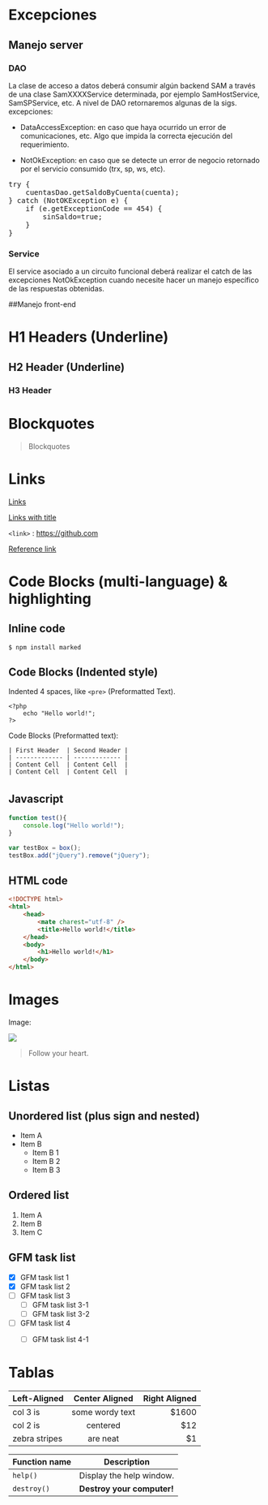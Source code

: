 
# Excepciones


## Manejo server

### DAO

La clase de acceso a datos deberá consumir algún backend SAM a través de una clase SamXXXXService determinada, por ejemplo SamHostService, SamSPService, etc.
A nivel de DAO retornaremos algunas de la sigs. excepciones:

- DataAccessException: en caso que haya ocurrido un error de comunicaciones, etc. Algo que impida la correcta ejecución del requerimiento.

- NotOkException: en caso que se detecte un error de negocio retornado por el servicio consumido (trx, sp, ws, etc). 

<pre>
try {
	cuentasDao.getSaldoByCuenta(cuenta);
} catch (NotOKException e) {
	if (e.getExceptionCode == 454) {
		sinSaldo=true;
	}
}
</pre>



### Service
El service asociado a un circuito funcional deberá realizar el catch de las excepciones NotOkException cuando necesite hacer un manejo específico de las respuestas obtenidas. 

<i class="icon-file"></i>##Manejo front-end




# H1 Headers (Underline)


## H2 Header (Underline)

### H3 Header



# Blockquotes

> Blockquotes



# Links

[Links](http://localhost/)

[Links with title](http://localhost/ "link title")

`<link>` : <https://github.com>

[Reference link][id/name] 

[id/name]: http://link-url/




# Code Blocks (multi-language) & highlighting

## Inline code

`$ npm install marked`

## Code Blocks (Indented style)

Indented 4 spaces, like `<pre>` (Preformatted Text).

    <?php
        echo "Hello world!";
    ?>
    
Code Blocks (Preformatted text):

    | First Header  | Second Header |
    | ------------- | ------------- |
    | Content Cell  | Content Cell  |
    | Content Cell  | Content Cell  |

## Javascript　

```javascript
function test(){
	console.log("Hello world!");
}

var testBox = box();
testBox.add("jQuery").remove("jQuery");
```

## HTML code

```html
<!DOCTYPE html>
<html>
    <head>
        <mate charest="utf-8" />
        <title>Hello world!</title>
    </head>
    <body>
        <h1>Hello world!</h1>
    </body>
</html>
```



# Images

Image:

![](https://pandao.github.io/editor.md/examples/images/4.jpg)

> Follow your heart.
  


# Listas 

## Unordered list (plus sign and nested)
                
+ Item A
+ Item B
    + Item B 1
    + Item B 2
    + Item B 3

## Ordered list
                
1. Item A
2. Item B
3. Item C
             
## GFM task list

- [x] GFM task list 1
- [x] GFM task list 2
- [ ] GFM task list 3
    - [ ] GFM task list 3-1
    - [ ] GFM task list 3-2
- [ ] GFM task list 4
    - [ ] GFM task list 4-1
	     
	     


# Tablas

| Left-Aligned  | Center Aligned  | Right Aligned |
| :------------ |:---------------:| -----:|
| col 3 is      | some wordy text | $1600 |
| col 2 is      | centered        |   $12 |
| zebra stripes | are neat        |    $1 |


| Function name | Description                    |
| ------------- | ------------------------------ |
| `help()`      | Display the help window.       |
| `destroy()`   | **Destroy your computer!**     |




            
